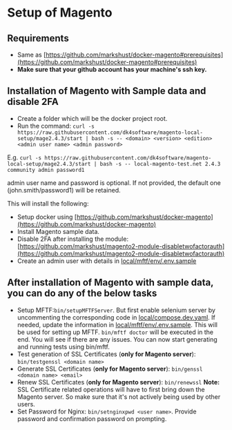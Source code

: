 # Setup of Magento

## Requirements

- Same as [https://github.com/markshust/docker-magento#prerequisites](https://github.com/markshust/docker-magento#prerequisites)
- **Make sure that your github account has your machine's ssh key.**

## Installation of Magento with Sample data and disable 2FA

- Create a folder which will be the docker project root.
- Run the command: `curl -s https://raw.githubusercontent.com/dk4software/magento-local-setup/mage2.4.3/start | bash -s -- <domain> <version> <edition> <admin user name> <admin password>`

E.g. `curl -s https://raw.githubusercontent.com/dk4software/magento-local-setup/mage2.4.3/start | bash -s -- local-magento-test.net 2.4.3 community admin password1`

admin user name and password is optional. If not provided, the default one (john.smith/password1) will be retained.

This will install the following:

- Setup docker using [https://github.com/markshust/docker-magento](https://github.com/markshust/docker-magento)
- Install Magento sample data.
- Disable 2FA after installing the module: [https://github.com/markshust/magento2-module-disabletwofactorauth](https://github.com/markshust/magento2-module-disabletwofactorauth)
- Create an admin user with details in [local/mftf/env/.env.sample](local/mftf/env/.env.sample)

## After installation of Magento with sample data, you can do any of the below tasks

- Setup MFTF:`bin/setupMFTFServer`. But first enable selenium server by uncommenting the corresponding code in [local/compose.dev.yaml](local/compose.dev.yaml). If needed, update the information in [local/mftf/env/.env.sample](local/mftf/env/.env.sample). This will be used for setting up MFTF. `bin/mftf doctor` will be executed in the end. You will see if there are any issues. You can now start generating and running tests using bin/mftf.
- Test generation of SSL Certificates (**only for Magento server**): `bin/testgenssl <domain name>`
- Generate SSL Certificates (**only for Magento server**): `bin/genssl <domain name> <email>`
- Renew SSL Certificates (**only for Magento server**): `bin/renewssl` **Note:** SSL Certificate related operations will have to first bring down the Magento server. So make sure that it's not actively being used by other users.
- Set Password for Nginx: `bin/setnginxpwd <user name>`. Provide password and confirmation password on prompting.
